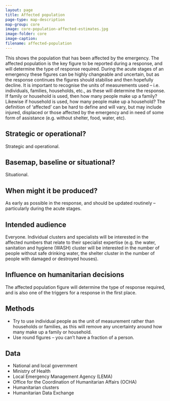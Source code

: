 ```yaml
---
layout: page
title: Affected population
page-type: map-description
map-group: core
image: core-population-affected-estimates.jpg
image-folder: core
image-caption: 
filename: affected-population
---
```

This shows the population that has been affected by the emergency. The affected population is the key figure to be reported during a response, and will determine the type of response required. During the acute stages of an emergency these figures can be highly changeable and uncertain, but as the response continues the figures should stabilise and then hopefully decline. It is important to recognise the units of measurements used – i.e. individuals, families, households, etc., as these will determine the response. If family or household is used, then how many people make up a family? Likewise if household is used, how many people make up a household? The definition of ‘affected’ can be hard to define and will vary, but may include injured, displaced or those affected by the emergency and in need of some form of assistance \(e.g. without shelter, food, water, etc\).

## Strategic or operational?

Strategic and operational.

## Basemap, baseline or situational?

Situational.

## When might it be produced?

As early as possible in the response, and should be updated routinely – particularly during the acute stages.

## Intended audience

Everyone. Individual clusters and specialists will be interested in the affected numbers that relate to their specialist expertise \(e.g. the water, sanitation and hygiene \(WASH\) cluster will be interested in the number of people without safe drinking water, the shelter cluster in the number of people with damaged or destroyed houses\).

## Influence on humanitarian decisions

The affected population figure will determine the type of response required, and is also one of the triggers for a response in the first place.

## Methods

* Try to use individual people as the unit of measurement rather than households or families, as this will remove any uncertainty around how many make up a family or household.
* Use round figures – you can’t have a fraction of a person.

## Data

* National and local government
* Ministry of Health
* Local Emergency Management Agency \(LEMA\)
* Office for the Coordination of Humanitarian Affairs \(OCHA\)
* Humanitarian clusters
* Humanitarian Data Exchange

